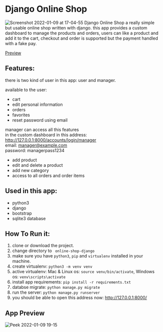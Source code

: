 # Django Online Shop
![Screenshot 2022-01-09 at 17-04-55 Django Online Shop](https://user-images.githubusercontent.com/71011395/148684469-79bfdb07-efa0-4dde-ad76-1f3277f833e6.png)
a really simple but usable online shop written with django. this app provides a custom dashboard to manage the products and orders,
users can like a product and add it to the cart, checkout and order is supported but the payment handled with a fake pay.  

[Preview](#app-preview)

## Features:
there is two kind of user in this app: user and manager.

available to the user:
- cart
- edit personal information
- orders
- favorites
- reset password using email

manager can access all this features  
in the custom dashboard in this address: http://127.0.0.1:8000/accounts/login/manager  
email: manager@example.com  
password: managerpass1234  

- add product
- edit and delete a product
- add new category
- access to all orders and order items


## Used in this app:
- python3
- django 
- bootstrap
- sqlite3 database


## How To Run it:
1. clone or download the project.
2. change directory to ``` online-shop-django```
3. make sure you have ``python3``, ```pip``` and ```virtualenv``` installed in your machine.
4. create virtualenv: ```python3 -m venv venv```
5. active virtualenv: Mac & Linux os: ```source venv/bin/activate```, Windows os: ```venv\scripts\activate```
6. install app requirements: ```pip install -r requirements.txt```
7. databse migrate: ```python manage.py migrate```
8. run the server: ```python manage.py runserver```
9. you should be able to open this address now: http://127.0.0.1:8000/

## App Preview
![Peek 2022-01-09 19-15](https://user-images.githubusercontent.com/71011395/148689722-6ceacc8f-81b7-48e0-a258-9d4e543d1e7c.gif)
